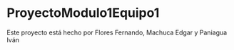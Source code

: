 # ProyectoModulo1Equipo1
Este proyecto está hecho por Flores Fernando, Machuca Edgar y Paniagua Iván
